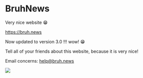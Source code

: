 # BruhNews

Very nice website 😁

https://bruh.news

Now updated to version 3.0 !!! wow! 😁

Tell all of your friends about this website, because it is very nice!

Email concerns: [help@bruh.news](mailto:help@bruh.news?subject=Help!%20I%20have%20a%20problem!&body=...problem%20here...)

<img src="favicon.png" />
